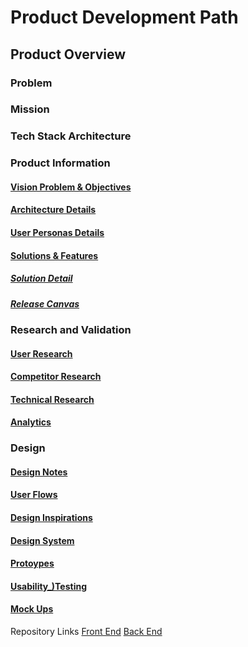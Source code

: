 # Product Development Path
## Product Overview
### Problem
### Mission
### Tech Stack Architecture

### Product Information
#### [Vision Problem & Objectives](https://github.com/richanynguon/UnemployedForTheMemesBE/blob/dev/product_development/product_information/Vision_Problem_Objectives.md)
#### [Architecture Details](https://github.com/richanynguon/UnemployedForTheMemesBE/blob/dev/product_development/product_information/Architecture_Details.md)
#### [User Personas Details](https://github.com/richanynguon/UnemployedForTheMemesBE/blob/dev/product_development/product_information/User_Personas_Details.md)
#### [Solutions & Features](https://github.com/richanynguon/UnemployedForTheMemesBE/blob/dev/product_development/product_information/Solutions_Features.md)
##### [Solution Detail](https://github.com/richanynguon/UnemployedForTheMemesBE/blob/dev/product_development/product_information/Solution_Details.md)
##### [Release Canvas](https://github.com/richanynguon/UnemployedForTheMemesBE/blob/dev/product_development/product_information/Release_Canvas.md)

### Research and Validation
#### [User Research](https://github.com/richanynguon/UnemployedForTheMemesBE/blob/dev/product_development/User_Research.md)
#### [Competitor Research](https://github.com/richanynguon/UnemployedForTheMemesBE/blob/dev/product_development/Competitor_Research.md)
#### [Technical Research](https://github.com/richanynguon/UnemployedForTheMemesBE/blob/dev/product_development/Technical_Research.md)
#### [Analytics](https://github.com/richanynguon/UnemployedForTheMemesBE/blob/dev/product_development/Analytics.md)

### Design
#### [Design Notes](https://github.com/richanynguon/UnemployedForTheMemesBE/blob/dev/product_development/Design_Notes.md)
#### [User Flows](https://github.com/richanynguon/UnemployedForTheMemesBE/blob/dev/product_development/User_Flows.md)
#### [Design Inspirations](https://github.com/richanynguon/UnemployedForTheMemesBE/blob/dev/product_development/Design_Inspirations.md)
#### [Design System](https://github.com/richanynguon/UnemployedForTheMemesBE/blob/dev/product_development/Design_System.md)
#### [Protoypes](https://github.com/richanynguon/UnemployedForTheMemesBE/blob/dev/product_development/Protoypes.md)
#### [Usability_)Testing](https://github.com/richanynguon/UnemployedForTheMemesBE/blob/dev/product_development/Usability_Testing.md)
#### [Mock Ups](https://github.com/richanynguon/UnemployedForTheMemesBE/blob/dev/product_development/Mock_Ups.md)

Repository Links
[Front End](https://github.com/richanynguon/UnemployedForTheMemesFE)
[Back End](https://github.com/richanynguon/UnemployedForTheMemesBE)
